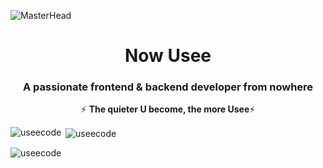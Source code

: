  ![MasterHead](https://blogger.googleusercontent.com/img/b/R29vZ2xl/AVvXsEiyx-QebE404TCs-KZezeZTAEe6HWBQreLS6HfkG8jv1xqyh2RnR6AJMaRxzd-MQ07SUBbAn1zthbee2SyeaFIO6jZSPtu-c3Qif994NCwVYRKD6ZtSVxSWeWbUapmZa51FwVf9AYwYJ5T3EGMG_cXIN7YpZWEb4BPwOrzNvUtNLlsmcl_1OjnLi1X-q-k/s1600/cl43d80l4em71.gif)
<h1 align="center">Now Usee</h1>
<h3 align="center">A passionate frontend & backend developer from nowhere</h3>

<p align="center">⚡ <strong>The quieter U become, the more Usee</strong>⚡</p>

<p><img align="left" src="https://github-readme-stats.vercel.app/api/top-langs?username=useecode&show_icons=true&locale=en&layout=compact" alt="useecode" /></p>

<p>&nbsp;<img align="center" src="https://github-readme-stats.vercel.app/api?username=useecode&show_icons=true&locale=en" alt="useecode" /></p>

<p><img align="center" src="https://github-readme-streak-stats.herokuapp.com/?user=useecode&" alt="useecode" /></p>

